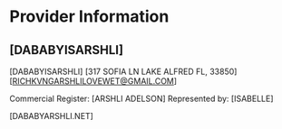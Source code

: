 # Provider Information

## [DABABYISARSHLI]

[DABABYISARSHLI]
[317 SOFIA LN LAKE ALFRED FL, 33850]
[RICHKVNGARSHLILOVEWET@GMAIL.COM]  

Commercial Register: [ARSHLI ADELSON]
Represented by: [ISABELLE]

[DABABYARSHLI.NET]

